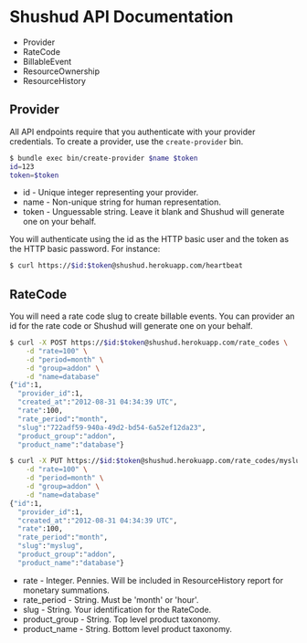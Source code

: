 # Shushud API Documentation

* Provider
* RateCode
* BillableEvent
* ResourceOwnership
* ResourceHistory

## Provider

All API endpoints require that you authenticate with your provider credentials. To create a provider, use the `create-provider` bin.

```bash
$ bundle exec bin/create-provider $name $token
id=123
token=$token
```

* id - Unique integer representing your provider.
* name - Non-unique string for human representation.
* token - Unguessable string. Leave it blank and Shushud will generate one on your behalf.

You will authenticate using the id as the HTTP basic user and the token as the HTTP basic password. For instance:

```bash
$ curl https://$id:$token@shushud.herokuapp.com/heartbeat
```

## RateCode

You will need a rate code slug to create billable events. You can provider an id for the rate code or Shushud will generate one on your behalf.

```bash
$ curl -X POST https://$id:$token@shushud.herokuapp.com/rate_codes \
	-d "rate=100" \
	-d "period=month" \
	-d "group=addon" \
	-d "name=database"
{"id":1,
  "provider_id":1,
  "created_at":"2012-08-31 04:34:39 UTC",
  "rate":100,
  "rate_period":"month",
  "slug":"722adf59-940a-49d2-bd54-6a52ef12da23",
  "product_group":"addon",
  "product_name":"database"}
```

```bash
$ curl -X PUT https://$id:$token@shushud.herokuapp.com/rate_codes/myslug \
	-d "rate=100" \
	-d "period=month" \
	-d "group=addon" \
	-d "name=database"
{"id":1,
  "provider_id":1,
  "created_at":"2012-08-31 04:34:39 UTC",
  "rate":100,
  "rate_period":"month",
  "slug":"myslug",
  "product_group":"addon",
  "product_name":"database"}
```

* rate - Integer. Pennies. Will be included in ResourceHistory report for monetary summations.
* rate_period - String. Must be 'month' or 'hour'.
* slug - String. Your identification for the RateCode.
* product_group - String. Top level product taxonomy.
* product_name - String. Bottom level product taxonomy.
